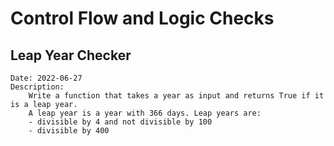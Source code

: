 # Control Flow and Logic Checks

## Leap Year Checker
    Date: 2022-06-27
    Description:
        Write a function that takes a year as input and returns True if it is a leap year.
        A leap year is a year with 366 days. Leap years are:
        - divisible by 4 and not divisible by 100
        - divisible by 400